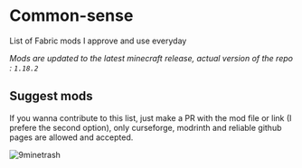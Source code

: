 # Common-sense
List of Fabric mods I approve and use everyday

*Mods are updated to the latest minecraft release, actual version of the repo : `1.18.2`*

## Suggest mods
If you wanna contribute to this list, just make a PR with the mod file or link (I prefere the second option), only curseforge, modrinth and reliable github pages are allowed and accepted.

![9minetrash](https://cdn.discordapp.com/attachments/541056717576863744/958791459455250433/9minetrash.png)
